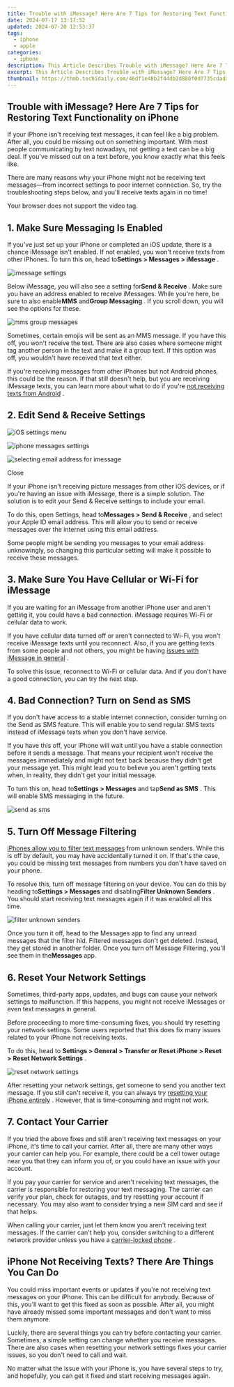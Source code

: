 ```yaml
---
title: Trouble with iMessage? Here Are 7 Tips for Restoring Text Functionality on iPhone
date: 2024-07-17 13:17:52
updated: 2024-07-20 12:53:37
tags:
  - iphone
  - apple
categories:
  - iphone
description: This Article Describes Trouble with iMessage? Here Are 7 Tips for Restoring Text Functionality on iPhone
excerpt: This Article Describes Trouble with iMessage? Here Are 7 Tips for Restoring Text Functionality on iPhone
thumbnail: https://thmb.techidaily.com/46df1e48b2f44db2d880f0d7735cdada8076c6dcb75637faff2a09a30c684309.jpg
---
```


## Trouble with iMessage? Here Are 7 Tips for Restoring Text Functionality on iPhone

 If your iPhone isn't receiving text messages, it can feel like a big problem. After all, you could be missing out on something important. With most people communicating by text nowadays, not getting a text can be a big deal. If you've missed out on a text before, you know exactly what this feels like.

 There are many reasons why your iPhone might not be receiving text messages—from incorrect settings to poor internet connection. So, try the troubleshooting steps below, and you'll receive texts again in no time!

 Your browser does not support the video tag.

## 1\. Make Sure Messaging Is Enabled

 If you've just set up your iPhone or completed an iOS update, there is a chance iMessage isn't enabled. If not enabled, you won't receive texts from other iPhones. To turn this on, head to**Settings > Messages > iMessage** .

![imessage settings](https://static1.makeuseofimages.com/wordpress/wp-content/uploads/2022/03/imessage-settings.jpg)

 Below iMessage, you will also see a setting for**Send & Receive** . Make sure you have an address enabled to receive iMessages. While you're here, be sure to also enable**MMS** and**Group Messaging** . If you scroll down, you will see the options for these.

![mms group messages](https://static1.makeuseofimages.com/wordpress/wp-content/uploads/2022/03/mms-group-messages.jpg)

 Sometimes, certain emojis will be sent as an MMS message. If you have this off, you won't receive the text. There are also cases where someone might tag another person in the text and make it a group text. If this option was off, you wouldn't have received that text either.

 If you're receiving messages from other iPhones but not Android phones, this could be the reason. If that still doesn't help, but you are receiving iMessage texts, you can learn more about what to do if you're [not receiving texts from Android](https://www.makeuseof.com/iphone-not-receiving-android-texts/) .

## 2\. Edit Send & Receive Settings

![iOS settings menu](https://static1.makeuseofimages.com/wordpress/wp-content/uploads/2023/08/messages-settings-ios16.jpg)

![iphone messages settings](https://static1.makeuseofimages.com/wordpress/wp-content/uploads/2023/08/iphone-messages-settings.jpg)

![selecting email address for imessage](https://static1.makeuseofimages.com/wordpress/wp-content/uploads/2023/08/apple-imessage-settings.jpg)

Close

 If your iPhone isn't receiving picture messages from other iOS devices, or if you're having an issue with iMessage, there is a simple solution. The solution is to edit your Send & Receive settings to include your email.

 To do this, open Settings, head to**Messages > Send & Receive** , and select your Apple ID email address. This will allow you to send or receive messages over the internet using this email address.

 Some people might be sending you messages to your email address unknowingly, so changing this particular setting will make it possible to receive these messages.

## 3\. Make Sure You Have Cellular or Wi-Fi for iMessage

 If you are waiting for an iMessage from another iPhone user and aren't getting it, you could have a bad connection. iMessage requires Wi-Fi or cellular data to work.

 If you have cellular data turned off or aren't connected to Wi-Fi, you won't receive iMessage texts until you reconnect. Also, if you are getting texts from some people and not others, you might be having [issues with iMessage in general](https://www.makeuseof.com/tag/imessage-not-working-on-mac-iphone-ipad/) .

 To solve this issue, reconnect to Wi-Fi or cellular data. And if you don't have a good connection, you can try the next step.

## 4\. Bad Connection? Turn on Send as SMS

 If you don't have access to a stable internet connection, consider turning on the Send as SMS feature. This will enable you to send regular SMS texts instead of iMessage texts when you don't have service.

 If you have this off, your iPhone will wait until you have a stable connection before it sends a message. That means your recipient won't receive the messages immediately and might not text back because they didn't get your message yet. This might lead you to believe you aren't getting texts when, in reality, they didn't get your initial message.

 To turn this on, head to**Settings > Messages** and tap**Send as SMS** . This will enable SMS messaging in the future.

![send as sms](https://static1.makeuseofimages.com/wordpress/wp-content/uploads/2022/03/send-as-sms.jpg)

## 5\. Turn Off Message Filtering

[iPhones allow you to filter text messages](https://www.makeuseof.com/how-to-filter-iphone-messages/) from unknown senders. While this is off by default, you may have accidentally turned it on. If that's the case, you could be missing text messages from numbers you don't have saved on your phone.

 To resolve this, turn off message filtering on your device. You can do this by heading to**Settings > Messages** and disabling**Filter Unknown Senders** . You should start receiving text messages again if it was enabled all this time.

![filter unknown senders](https://static1.makeuseofimages.com/wordpress/wp-content/uploads/2022/03/filter-unknown-senders.jpg)

 Once you turn it off, head to the Messages app to find any unread messages that the filter hid. Filtered messages don't get deleted. Instead, they get stored in another folder. Once you turn off Message Filtering, you'll see them in the**Messages** app.

## 6\. Reset Your Network Settings

 Sometimes, third-party apps, updates, and bugs can cause your network settings to malfunction. If this happens, you might not receive iMessages or even text messages in general.

 Before proceeding to more time-consuming fixes, you should try resetting your network settings. Some users reported that this does fix many issues related to your iPhone not receiving texts.

 To do this, head to **Settings > General > Transfer or Reset iPhone > Reset > Reset Network Settings** .

![reset network settings](https://static1.makeuseofimages.com/wordpress/wp-content/uploads/2022/03/reset-network-settings.jpg)

 After resetting your network settings, get someone to send you another text message. If you still can't receive it, you can always try [resetting your iPhone entirely](https://www.makeuseof.com/tag/how-to-factory-reset-iphone-ipad/) . However, that is time-consuming and might not work.

## 7\. Contact Your Carrier

 If you tried the above fixes and still aren't receiving text messages on your iPhone, it's time to call your carrier. After all, there are many other ways your carrier can help you. For example, there could be a cell tower outage near you that they can inform you of, or you could have an issue with your account.

 If you pay your carrier for service and aren't receiving text messages, the carrier is responsible for restoring your text messaging. The carrier can verify your plan, check for outages, and try resetting your account if necessary. You may also want to consider trying a new SIM card and see if that helps.

 When calling your carrier, just let them know you aren't receiving text messages. If the carrier can't help you, consider switching to a different network provider unless you have a [carrier-locked phone](https://www.makeuseof.com/unlocked-vs-locked-phone/) .

## iPhone Not Receiving Texts? There Are Things You Can Do

 You could miss important events or updates if you're not receiving text messages on your iPhone. This can be difficult for anybody. Because of this, you'll want to get this fixed as soon as possible. After all, you might have already missed some important messages and don't want to miss them anymore.

 Luckily, there are several things you can try before contacting your carrier. Sometimes, a simple setting can change whether you receive messages. There are also cases when resetting your network settings fixes your carrier issues, so you don't need to call and wait.

 No matter what the issue with your iPhone is, you have several steps to try, and hopefully, you can get it fixed and start receiving messages again.

<ins class="adsbygoogle"
     style="display:block"
     data-ad-format="autorelaxed"
     data-ad-client="ca-pub-7571918770474297"
     data-ad-slot="1223367746"></ins>



<ins class="adsbygoogle"
     style="display:block"
     data-ad-client="ca-pub-7571918770474297"
     data-ad-slot="8358498916"
     data-ad-format="auto"
     data-full-width-responsive="true"></ins>
